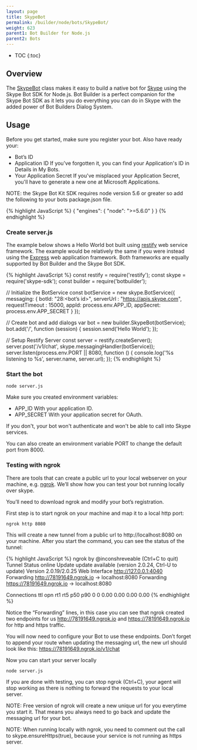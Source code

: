 ```yaml
---
layout: page
title: SkypeBot
permalink: /builder/node/bots/SkypeBot/
weight: 623
parent1: Bot Builder for Node.js
parent2: Bots
---
```


* TOC
{:toc}

## Overview
The [SkypeBot](/sdkreference/nodejs/classes/_botbuilder_d_.skypebot.html) class makes it easy to build a native bot for [Skype](http://www.skype.com) using the Skype Bot SDK for Node.js.  Bot Builder is a perfect companion for the Skype Bot SDK as it lets you do everything you can do in Skype with the added power of Bot Builders Dialog System.

## Usage
Before you get started, make sure you register your bot. Also have ready your:

* Bot’s ID
* Application ID If you've forgotten it, you can find your Application's ID in Details in My Bots.
* Your Application Secret If you've misplaced your Application Secret, you'll have to generate a new one at Microsoft Applications. 

NOTE: the Skype Bot Kit SDK requires node version 5.6 or greater so add the following to your bots package.json file. 

{% highlight JavaScript %}
{
    "engines": {
        "node": ">=5.6.0"
    }
}
{% endhighlight %}

### Create server.js
The example below shows a Hello World bot built using [restify](http://restify.com/) web service framework. The example would be relatively the same if you were instead using the [Express](http://expressjs.com/) web application framework. Both frameworks are equally supported by Bot Builder and the Skype Bot SDK.

{% highlight JavaScript %}
const restify = require('restify');
const skype = require('skype-sdk');
const builder = require('botbuilder');

// Initialize the BotService
const botService = new skype.BotService({
    messaging: {
        botId: "28:<bot’s id>",
        serverUrl : "https://apis.skype.com",
        requestTimeout : 15000,
        appId: process.env.APP_ID,
        appSecret: process.env.APP_SECRET
    }
});

// Create bot and add dialogs
var bot = new builder.SkypeBot(botService);
bot.add('/', function (session) {
   session.send('Hello World'); 
});

// Setup Restify Server
const server = restify.createServer();
server.post('/v1/chat', skype.messagingHandler(botService));
server.listen(process.env.PORT || 8080, function () {
   console.log('%s listening to %s', server.name, server.url); 
});
{% endhighlight %}

### Start the bot

    node server.js

Make sure you created environment variables:

* APP_ID With your application ID.
* APP_SECRET With your application secret for OAuth.

If you don't, your bot won't authenticate and won't be able to call into Skype services.

You can also create an environment variable PORT to change the default port from 8000. 

### Testing with ngrok
There are tools that can create a public url to your local webserver on your machine, e.g. [ngrok](https://ngrok.com/). We’ll show how you can test your bot running locally over skype.

You’ll need to download ngrok and modify your bot’s registration.

First step is to start ngrok on your machine and map it to a local http port:

    ngrok http 8080

This will create a new tunnel from a public url to http://localhost:8080 on your machine. After you start the command, you can see the status of the tunnel:

{% highlight JavaScript %}
ngrok by @inconshreveable                                           (Ctrl+C to quit)
Tunnel Status       online
Update              update available (version 2.0.24, Ctrl-U to update)
Version             2.0.19/2.0.25
Web Interface       http://127.0.0.1:4040
Forwarding          http://78191649.ngrok.io -> localhost:8080
Forwarding          https://78191649.ngrok.io -> localhost:8080

Connections     ttl     opn     rt1     rt5     p50     p90
                0       0       0.00    0.00    0.00    0.00
{% endhighlight %}

Notice the “Forwarding” lines, in this case you can see that ngrok created two endpoints for us http://78191649.ngrok.io and https://78191649.ngrok.io for http and https traffic.

You will now need to configure your Bot to use these endpoints. Don’t forget to append your route when updating the messaging url, the new url should look like this: 
https://78191649.ngrok.io/v1/chat

Now you can start your server locally

    node server.js

If you are done with testing, you can stop ngrok (Ctrl+C), your agent will stop working as there is nothing to forward the requests to your local server.

NOTE: Free version of ngrok will create a new unique url for you everytime you start it. That means you always need to go back and update the messaging url for your bot.

NOTE: When running locally with ngrok, you need to comment out the call to skype.ensureHttps(true), because your service is not running as https server. 
